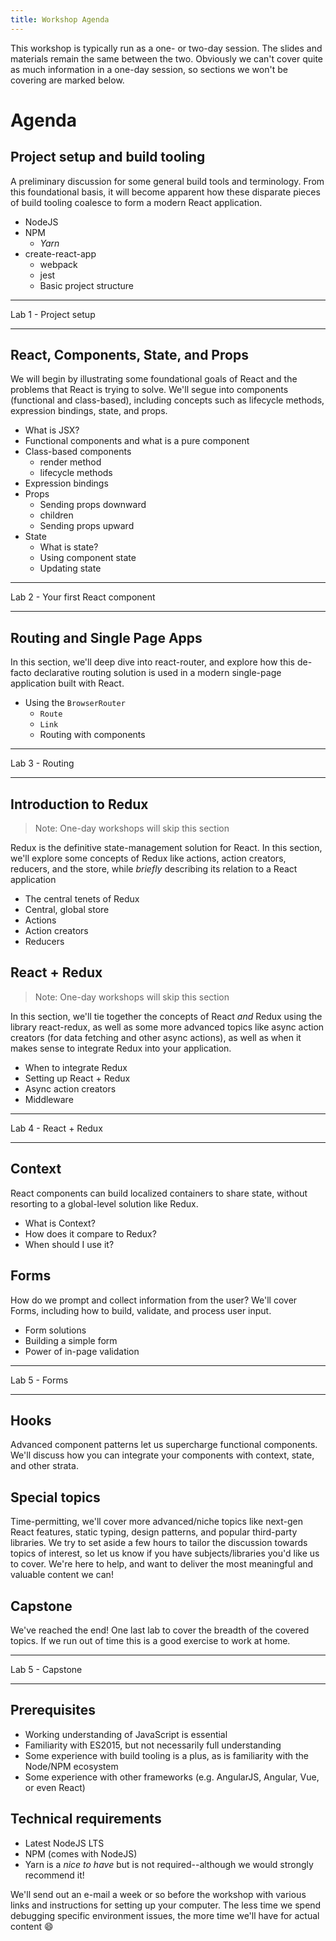 ```yaml
---
title: Workshop Agenda
---
```


This workshop is typically run as a one- or two-day session. The slides and materials remain the same between the two. Obviously we can't cover quite as much information in a one-day session, so sections we won't be covering are marked below.

# Agenda

## Project setup and build tooling

A preliminary discussion for some general build tools and terminology. From this foundational basis, it will become apparent how these disparate pieces of build tooling coalesce to form a modern React application.

* NodeJS
* NPM
  * _Yarn_
* create-react-app
  * webpack
  * jest
  * Basic project structure

---

Lab 1 - Project setup

---

## React, Components, State, and Props

We will begin by illustrating some foundational goals of React and the problems that React is trying to solve. We'll segue into components (functional and class-based), including concepts such as lifecycle methods, expression bindings, state, and props.

* What is JSX?
* Functional components and what is a pure component
* Class-based components
  * render method
  * lifecycle methods
* Expression bindings
* Props
  * Sending props downward
  * children
  * Sending props upward
* State
  * What is state?
  * Using component state
  * Updating state
  
---

Lab 2 - Your first React component

---

## Routing and Single Page Apps

In this section, we'll deep dive into react-router, and explore how this de-facto declarative routing solution is used in a modern single-page application built with React.

* Using the `BrowserRouter`
  * `Route`
  * `Link`
  * Routing with components

---

Lab 3 - Routing

---

## Introduction to Redux

> Note: One-day workshops will skip this section

Redux is the definitive state-management solution for React. In this section, we'll explore some concepts of Redux like actions, action creators, reducers, and the store, while _briefly_ describing its relation to a React application

* The central tenets of Redux
* Central, global store
* Actions
* Action creators
* Reducers

## React + Redux

> Note: One-day workshops will skip this section

In this section, we'll tie together the concepts of React _and_ Redux using the library react-redux, as well as some more advanced topics like async action creators (for data fetching and other async actions), as well as when it makes sense to integrate Redux into your application.

* When to integrate Redux
* Setting up React + Redux
* Async action creators
* Middleware

---

Lab 4 - React + Redux

---

## Context

React components can build localized containers to share state, without resorting to a global-level solution like Redux.

* What is Context?
* How does it compare to Redux?
* When should I use it?

## Forms

How do we prompt and collect information from the user? We'll cover Forms, including how to build, validate, and process user input.

* Form solutions
* Building a simple form
* Power of in-page validation

---

Lab 5 - Forms

---

## Hooks

Advanced component patterns let us supercharge functional components. We'll discuss how you can integrate your components with context, state, and other strata.

## Special topics

Time-permitting, we'll cover more advanced/niche topics like next-gen React features, static typing, design patterns, and popular third-party libraries. We try to set aside a few hours to tailor the discussion towards topics of interest, so let us know if you have subjects/libraries you'd like us to cover. We're here to help, and want to deliver the most meaningful and valuable content we can!

## Capstone

We've reached the end! One last lab to cover the breadth of the covered topics. If we run out of time this is a good exercise to work at home.

---

Lab 5 - Capstone

---

## Prerequisites

* Working understanding of JavaScript is essential
* Familiarity with ES2015, but not necessarily full understanding
* Some experience with build tooling is a plus, as is familiarity with the Node/NPM ecosystem
* Some experience with other frameworks (e.g. AngularJS, Angular, Vue, or even React)

## Technical requirements

* Latest NodeJS LTS
* NPM (comes with NodeJS)
* Yarn is a _nice to have_ but is not required--although we would strongly recommend it!

We'll send out an e-mail a week or so before the workshop with various links and instructions for setting up your computer. The less time we spend debugging specific environment issues, the more time we'll have for actual content 😄
